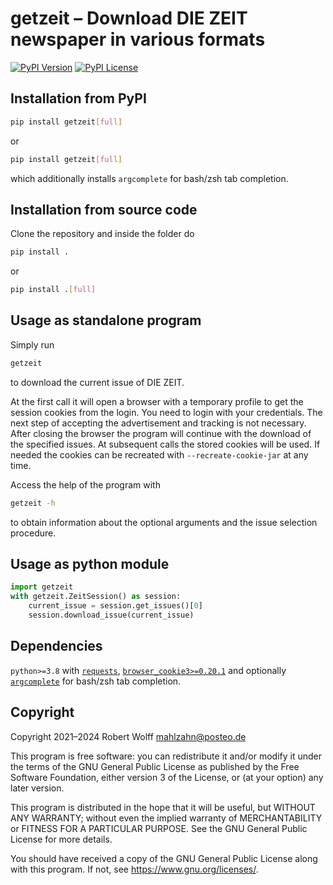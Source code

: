 # getzeit – Download DIE ZEIT newspaper in various formats

[![PyPI Version](https://img.shields.io/pypi/v/getzeit?color=00aa00)](https://pypi.org/project/getzeit)
[![PyPI License](https://img.shields.io/pypi/l/getzeit)](COPYING)

## Installation from PyPI

```sh
pip install getzeit[full]
```

or

```sh
pip install getzeit[full]
```

which additionally installs `argcomplete` for bash/zsh tab completion.

## Installation from source code

Clone the repository and inside the folder do

```sh
pip install .
```

or

```sh
pip install .[full]
```

## Usage as standalone program

Simply run

```sh
getzeit
```

to download the current issue of DIE ZEIT.

At the first call it will open a browser with a temporary profile to get the
session cookies from the login. You need to login with your credentials. The next
step of accepting the advertisement and tracking is not necessary. After closing
the browser the program will continue with the download of the specified issues.
At subsequent calls the stored cookies will be used. If needed the cookies can be
recreated with `--recreate-cookie-jar` at any time.

Access the help of the program with

```sh
getzeit -h
```

to obtain information about the optional arguments and the issue selection
procedure.

## Usage as python module

```python
import getzeit
with getzeit.ZeitSession() as session:
    current_issue = session.get_issues()[0]
    session.download_issue(current_issue)
```

## Dependencies

`python>=3.8` with [`requests`](https://github.com/psf/requests),
[`browser_cookie3>=0.20.1`](https://github.com/borisbabic/browser_cookie3)
and optionally [`argcomplete`](https://github.com/kislyuk/argcomplete) for bash/zsh
tab completion.

## Copyright

Copyright 2021–2024 Robert Wolff <mahlzahn@posteo.de>

This program is free software: you can redistribute it and/or modify
it under the terms of the GNU General Public License as published by
the Free Software Foundation, either version 3 of the License, or
(at your option) any later version.

This program is distributed in the hope that it will be useful,
but WITHOUT ANY WARRANTY; without even the implied warranty of
MERCHANTABILITY or FITNESS FOR A PARTICULAR PURPOSE. See the
GNU General Public License for more details.

You should have received a copy of the GNU General Public License
along with this program. If not, see <https://www.gnu.org/licenses/>.
